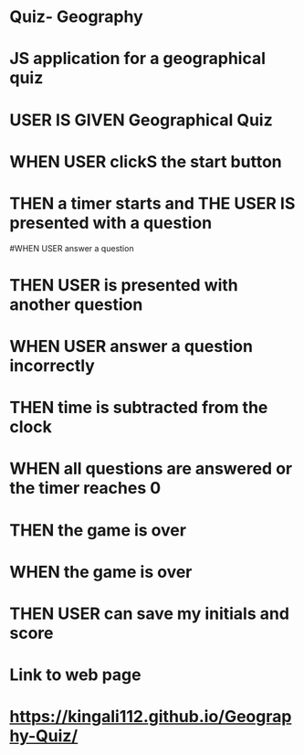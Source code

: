 # Quiz- Geography
# JS application for a geographical quiz
 # USER IS GIVEN Geographical Quiz
# WHEN USER  clickS the start button
# THEN a timer starts and THE USER IS presented with a question
#WHEN USER answer a question
 # THEN USER is presented with another question
# WHEN USER answer a question incorrectly
# THEN time is subtracted from the clock
# WHEN all questions are answered or the timer reaches 0
# THEN the game is over
# WHEN the game is over
# THEN USER can save my initials and score


# Link to web page
# https://kingali112.github.io/Geography-Quiz/

